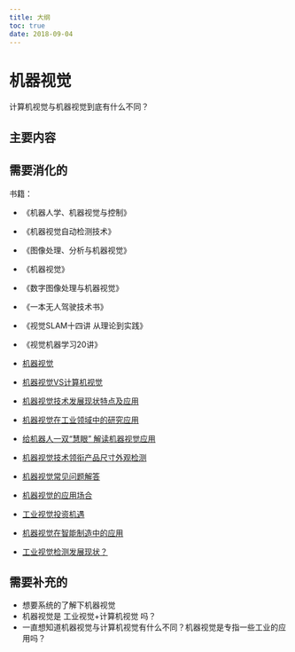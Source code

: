 ```yaml
---
title: 大纲
toc: true
date: 2018-09-04
---
```


# 机器视觉

计算机视觉与机器视觉到底有什么不同？

## 主要内容


## 需要消化的

书籍：

- 《机器人学、机器视觉与控制》
- 《机器视觉自动检测技术》
- 《图像处理、分析与机器视觉》
- 《机器视觉》
- 《数字图像处理与机器视觉》
- 《一本无人驾驶技术书》
- 《视觉SLAM十四讲 从理论到实践》
- 《视觉机器学习20讲》


- [机器视觉](https://zh.wikipedia.org/wiki/%E6%9C%BA%E5%99%A8%E8%A7%86%E8%A7%89)
- [机器视觉VS计算机视觉](https://blog.csdn.net/u013360881/article/details/47450659)
- [机器视觉技术发展现状特点及应用](http://www.otechdg.com/dynamic/17.html)
- [机器视觉在工业领域中的研究应用](https://wenku.baidu.com/view/ccf90d2a5901020207409c47.html)
- [给机器人一双“慧眼” 解读机器视觉应用](http://www.china-vision.org/application/applicationsub/25146.html)
- [机器视觉技术领衔产品尺寸外观检测](http://www.china-vision.org/application/applicationsub/16550.html)
- [机器视觉常见问题解答](http://www.china-vision.org/application/applicationsub/16533.html)
- [机器视觉的应用场合](http://www.china-vision.org/application/applicationsub/16494.html)
- [工业视觉投资机遇](https://www.jianshu.com/p/2cb7f3238524)
- [机器视觉在智能制造中的应用](https://m.sohu.com/n/477863952/?wscrid=95360_6)
- [工业视觉检测发展现状？](https://www.zhihu.com/question/56432790)




## 需要补充的

- 想要系统的了解下机器视觉
- 机器视觉是 工业视觉+计算机视觉 吗？
- 一直想知道机器视觉与计算机视觉有什么不同？机器视觉是专指一些工业的应用吗？
